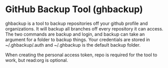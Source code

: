 # GitHub Backup Tool (ghbackup)

ghbackup is a tool to backup repositories off your github profile and organizations. It will backup all branches off every repository it can access. The two commands are backup and login, and backup can take an argument for a folder to backup things. Your credentials are stored in ~/.ghbackup/.auth and ~/.ghbackup is the default backup folder.

When creating the personal access token, repo is required for the tool to work, but read:org is optional.